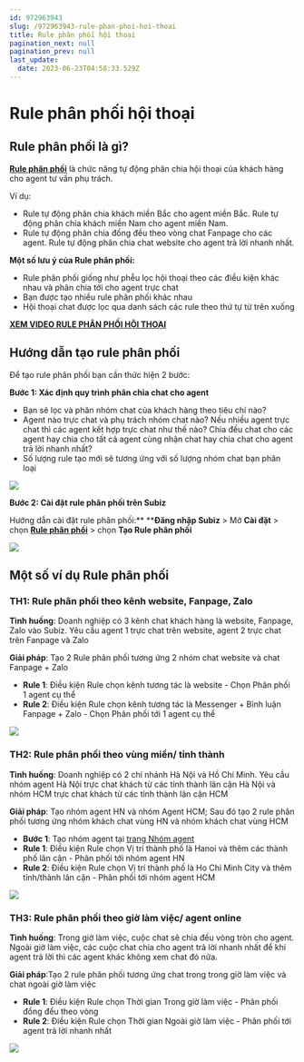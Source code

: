```yaml
---
id: 972963943
slug: /972963943-rule-phan-phoi-hoi-thoai
title: Rule phân phối hội thoại
pagination_next: null
pagination_prev: null
last_update:
  date: 2023-06-23T04:58:33.529Z
---
```


# Rule phân phối hội thoại

## Rule phân phối là gì?




**[Rule phân phối](https://app.subiz.com.vn/settings/rule-setting)** là chức năng tự động phân chia hội thoại của khách hàng cho agent tư vấn phụ trách.



Ví dụ: 

- Rule tự động phân chia khách miền Bắc cho agent miền Bắc. Rule tự động phân chia khách miền Nam cho agent miền Nam.
- Rule tự động phân chia đồng đều theo vòng chat Fanpage cho các agent. Rule tự động phân chia chat website cho agent trả lời nhanh nhất.



**Một số lưu ý của Rule phân phối:**

- Rule phân phối giống như phễu lọc hội thoại theo các điều kiện khác nhau và phân chia tới cho agent trực chat
- Bạn được tạo nhiều rule phân phối khác nhau
- Hội thoại chat được lọc qua danh sách các rule theo thứ tự từ trên xuống



**[XEM VIDEO RULE PHÂN PHỐI HỘI THOẠI](https://www.youtube.com/watch?v=58QX5R6Z0pc&t=2s)**
## Hướng dẫn tạo rule phân phối


Để tạo rule phân phối bạn cần thức hiện 2 bước:



**Bước 1: Xác định quy trình phân chia chat cho agent**

- Bạn sẽ lọc và phân nhóm chat của khách hàng theo tiêu chí nào?
- Agent nào trực chat và phụ trách nhóm chat nào? Nếu nhiều agent trực chat thì các agent kết hợp trực chat như thế nào? Chia đều chat cho các agent hay chia cho tất cả agent cùng nhận chat hay chia chat cho agent trả lời nhanh nhất?
- Số lượng rule tạo mới sẽ tương ứng với số lượng nhóm chat bạn phân loại


![](https://vcdn.subiz-cdn.com/file/50141443507ae0acecb57543b5f83e1b55e2e8f09527c526a6f8eb9f9f54165e_acpxkgumifuoofoosble)




**Bước 2: Cài đặt rule phân phối trên Subiz**

Hướng dẫn cài đặt rule phân phối:** ****Đăng nhập Subiz** > Mở **Cài đặt** > chọn **[Rule phân phối](https://app.subiz.com.vn/settings/rule-setting)** > chọn **Tạo Rule phân phối**


![](https://vcdn.subiz-cdn.com/file/ea24aa9d69be16851069ac032689ddad09d837b045857b6e37b663211616216f_acpxkgumifuoofoosble)

## Một số ví dụ Rule phân phối

### TH1: Rule phân phối theo kênh website, Fanpage, Zalo




**Tình huống**: Doanh nghiệp có 3 kênh chat khách hàng là website, Fanpage, Zalo vào Subiz. Yêu cầu agent 1 trực chat trên website, agent 2 trực chat trên Fanpage và Zalo



**Giải pháp**: Tạo 2 Rule phân phối tương ứng 2 nhóm chat website và chat Fanpage + Zalo

- **Rule 1**: Điều kiện Rule chọn kênh tương tác là website - Chọn Phân phối 1 agent cụ thể
- **Rule 2**: Điều kiện Rule chọn kênh tương tác là Messenger + Bình luận Fanpage + Zalo - Chọn Phân phối tới 1 agent cụ thể




![](https://vcdn.subiz-cdn.com/file/2ae090c32370467de1f3385452df8edd359a32a11fcf8a6888b23983af57b7ec_acpxkgumifuoofoosble)

### TH2: Rule phân phối theo vùng miền/ tỉnh thành




**Tình huống**: Doanh nghiệp có 2 chi nhánh Hà Nội và Hồ Chí Minh. Yêu cầu nhóm agent Hà Nội trực chat khách từ các tỉnh thành lân cận Hà Nội và nhóm HCM trực chat khách từ các tỉnh thành lân cận HCM



**Giải pháp**: Tạo nhóm agent HN và nhóm Agent HCM; Sau đó tạo 2 rule phân phối tương ứng nhóm khách chat vùng HN và nhóm khách chat vùng HCM

- **Bước 1**: Tạo nhóm agent tại [trang Nhóm agent](https://app.subiz.com.vn/settings/agents-group)
- **Rule 1**: Điều kiện Rule chọn Vị trí thành phố là Hanoi và thêm các thành phố lân cận - Phân phối tới nhóm agent HN
- **Rule 2**: Điều kiện Rule chọn Vị trí thành phố là Ho Chi Minh City và thêm tỉnh/thành lân cận - Phân phối tới nhóm agent HCM


![](https://vcdn.subiz-cdn.com/file/555d825fbe9198f503ffe66513b8235deb275decf1cdfd42ca44d8b3f6c2be5f_acpxkgumifuoofoosble)

### TH3: Rule phân phối theo giờ làm việc/ agent online


**Tình huống**: Trong giờ làm việc, cuộc chat sẽ chia đều vòng tròn cho agent. Ngoài giờ làm việc, các cuộc chat chia cho agent trả lời nhanh nhất để khi agent trả lời thì các agent khác không xem chat đó nữa.



**Giải pháp**:Tạo 2 rule phân phối tương ứng chat trong trong giờ làm việc và chat ngoài giờ làm việc

- **Rule 1**: Điều kiện Rule chọn Thời gian Trong giờ làm việc - Phân phối đồng đều theo vòng
- **Rule 2**: Điều kiện Rule chọn Thời gian Ngoài giờ làm việc - Phân phối tới agent trả lời nhanh nhất


![](https://vcdn.subiz-cdn.com/file/031f16738f792332703ea2d3b720e3468c339bfe355b97541387c93dd3779103_acpxkgumifuoofoosble)